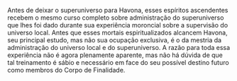 ﻿Antes de deixar o superuniverso para Havona, esses espíritos ascendentes recebem o mesmo curso completo sobre administração do superuniverso que lhes foi dado durante sua experiência moroncial sobre a supervisão do universo local. Antes que esses mortais espiritualizados alcancem Havona, seu principal estudo, mas não sua ocupação exclusiva, é o da mestria da administração do universo local e do superuniverso. A razão para toda essa experiência não é agora plenamente aparente, mas não há dúvida de que tal treinamento é sábio e necessário em face do seu possível destino futuro como membros do Corpo de Finalidade.